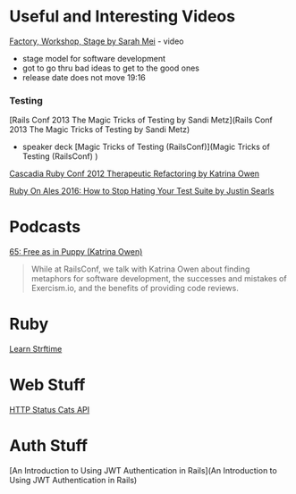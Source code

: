 # Useful and Interesting Videos

[Factory, Workshop, Stage by Sarah Mei](https://vimeo.com/146923862) - video
- stage model for software development
- got to go thru bad ideas to get to the good ones
- release date does not move
19:16


### Testing

[Rails Conf 2013 The Magic Tricks of Testing by Sandi Metz](Rails Conf 2013 The Magic Tricks of Testing by Sandi Metz)
- speaker deck [Magic Tricks of Testing (RailsConf)](Magic Tricks of Testing (RailsConf) )

[Cascadia Ruby Conf 2012 Therapeutic Refactoring by Katrina Owen](https://www.youtube.com/watch?v=J4dlF0kcThQ)

[Ruby On Ales 2016: How to Stop Hating Your Test Suite by Justin Searls](https://www.youtube.com/watch?v=MIJ2Grv2Bts)


# Podcasts
[65: Free as in Puppy (Katrina Owen)](http://bikeshed.fm/65)
> While at RailsConf, we talk with Katrina Owen about finding metaphors for software development, the successes and mistakes of Exercism.io, and the benefits of providing code reviews.

# Ruby
[Learn Strftime](http://learnstrftime.com/)

# Web Stuff
[HTTP Status Cats API](https://http.cat/)

# Auth Stuff
[An Introduction to Using JWT Authentication in Rails](An Introduction to Using JWT Authentication in Rails)
